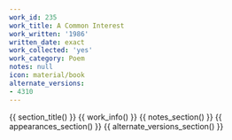 ```yaml
---
work_id: 235
work_title: A Common Interest
work_written: '1986'
written_date: exact
work_collected: 'yes'
work_category: Poem
notes: null
icon: material/book
alternate_versions:
- 4310
---
```


{{ section_title() }}
{{ work_info() }}
{{ notes_section() }}
{{ appearances_section() }}
{{ alternate_versions_section() }}